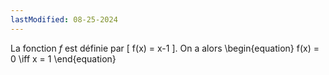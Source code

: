 ```yaml
---
lastModified: 08-25-2024
---
```


La fonction $f$ est définie par
\[
   f(x) = x-1
\].
On a alors
\begin{equation}
   f(x) = 0 \iff x = 1
\end{equation}
